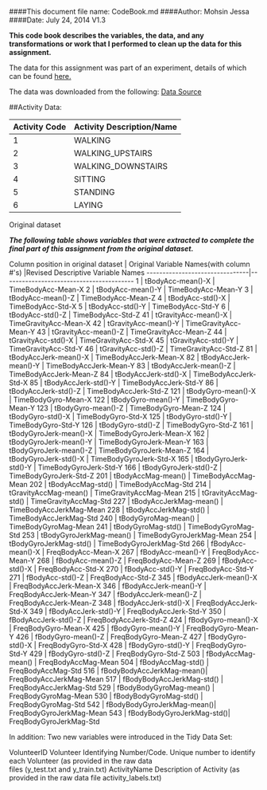 ####This document file name: CodeBook.md
####Author: Mohsin Jessa
####Date: July 24, 2014 V1.3

**This code book describes the variables, the data, and any transformations or work that I performed to clean up the data for this assignment.**

The data for this assignment was part of an experiment, details of which can be found [here.](http://archive.ics.uci.edu/ml/datasets/Human+Activity+Recognition+Using+Smartphones )

The data was downloaded from the following: [Data Source ](https://d396qusza40orc.cloudfront.net/getdata%2Fprojectfiles%2FUCI%20HAR%20Dataset.zip )


##Activity Data:

Activity Code		| Activity Description/Name
--------------------|----------------------------------
1 | WALKING
2 | WALKING_UPSTAIRS
3 | WALKING_DOWNSTAIRS
4 | SITTING
5 | STANDING
6 | LAYING

Original dataset 

***The following table shows variables that were extracted to complete the final part of this assignment from the original dataset.***


Column position in original dataset | Original Variable Names(with column #'s)     	|Revised Descriptive Variable Names
--------------------------------|-----------------------------------------
1 |		tBodyAcc-mean()-X		   |		TimeBodyAcc-Mean-X
2 |		tBodyAcc-mean()-Y		   |		TimeBodyAcc-Mean-Y
3 |		tBodyAcc-mean()-Z		   |		TimeBodyAcc-Mean-Z
4 |		tBodyAcc-std()-X		   |		TimeBodyAcc-Std-X
5 |		tBodyAcc-std()-Y		   |		TimeBodyAcc-Std-Y
6 |		tBodyAcc-std()-Z		   |		TimeBodyAcc-Std-Z
41 |	tGravityAcc-mean()-X		|		TimeGravityAcc-Mean-X
42 |	tGravityAcc-mean()-Y		|		TimeGravityAcc-Mean-Y
43 |	tGravityAcc-mean()-Z		|		TimeGravityAcc-Mean-Z
44 |	tGravityAcc-std()-X		|		TimeGravityAcc-Std-X
45 |	tGravityAcc-std()-Y		|		TimeGravityAcc-Std-Y
46 |	tGravityAcc-std()-Z		|		TimeGravityAcc-Std-Z
81 |	tBodyAccJerk-mean()-X	|			TimeBodyAccJerk-Mean-X
82 |	tBodyAccJerk-mean()-Y	|			TimeBodyAccJerk-Mean-Y
83 |	tBodyAccJerk-mean()-Z	|			TimeBodyAccJerk-Mean-Z
84 |	tBodyAccJerk-std()-X		|		TimeBodyAccJerk-Std-X
85 |	tBodyAccJerk-std()-Y		|		TimeBodyAccJerk-Std-Y
86 |	tBodyAccJerk-std()-Z		|		TimeBodyAccJerk-Std-Z
121 |	tBodyGyro-mean()-X		|		TimeBodyGyro-Mean-X
122 |	tBodyGyro-mean()-Y		|		TimeBodyGyro-Mean-Y
123 |	tBodyGyro-mean()-Z		|		TimeBodyGyro-Mean-Z
124 |	tBodyGyro-std()-X		|		TimeBodyGyro-Std-X
125 |	tBodyGyro-std()-Y		|		TimeBodyGyro-Std-Y
126 |	tBodyGyro-std()-Z		|		TimeBodyGyro-Std-Z
161 |	tBodyGyroJerk-mean()-X	|		TimeBodyGyroJerk-Mean-X
162 |	tBodyGyroJerk-mean()-Y	|		TimeBodyGyroJerk-Mean-Y
163 |	tBodyGyroJerk-mean()-Z	|		TimeBodyGyroJerk-Mean-Z
164 |	tBodyGyroJerk-std()-X	|		TimeBodyGyroJerk-Std-X
165 |	tBodyGyroJerk-std()-Y	|		TimeBodyGyroJerk-Std-Y
166 |	tBodyGyroJerk-std()-Z	|		TimeBodyGyroJerk-Std-Z
201 |	tBodyAccMag-mean()		|		TimeBodyAccMag-Mean
202 |	tBodyAccMag-std()		|		TimeBodyAccMag-Std
214 |	tGravityAccMag-mean()	|		TimeGravityAccMag-Mean
215 |	tGravityAccMag-std()	|			TimeGravityAccMag-Std
227 |	tBodyAccJerkMag-mean()	|		TimeBodyAccJerkMag-Mean
228 |	tBodyAccJerkMag-std()	|		TimeBodyAccJerkMag-Std
240 |	tBodyGyroMag-mean()		|		TimeBodyGyroMag-Mean
241 |	tBodyGyroMag-std()		|		TimeBodyGyroMag-Std
253 |	tBodyGyroJerkMag-mean()	|		TimeBodyGyroJerkMag-Mean
254 |	tBodyGyroJerkMag-std()	|		TimeBodyGyroJerkMag-Std
266 |	fBodyAcc-mean()-X		|		FreqBodyAcc-Mean-X
267 |	fBodyAcc-mean()-Y		|		FreqBodyAcc-Mean-Y
268 |	fBodyAcc-mean()-Z		|		FreqBodyAcc-Mean-Z
269 |	fBodyAcc-std()-X		|			FreqBodyAcc-Std-X
270 |	fBodyAcc-std()-Y		|			FreqBodyAcc-Std-Y
271 |	fBodyAcc-std()-Z		|			FreqBodyAcc-Std-Z
345 |	fBodyAccJerk-mean()-X	|		FreqBodyAccJerk-Mean-X
346 |	fBodyAccJerk-mean()-Y	|		FreqBodyAccJerk-Mean-Y
347 |	fBodyAccJerk-mean()-Z	|		FreqBodyAccJerk-Mean-Z
348 |	fBodyAccJerk-std()-X	|			FreqBodyAccJerk-Std-X
349 |	fBodyAccJerk-std()-Y	|			FreqBodyAccJerk-Std-Y
350 |	fBodyAccJerk-std()-Z	|			FreqBodyAccJerk-Std-Z
424 |	fBodyGyro-mean()-X		|		FreqBodyGyro-Mean-X
425 |	fBodyGyro-mean()-Y		|		FreqBodyGyro-Mean-Y
426 |	fBodyGyro-mean()-Z		|		FreqBodyGyro-Mean-Z
427 |	fBodyGyro-std()-X		|		FreqBodyGyro-Std-X
428 |	fBodyGyro-std()-Y		|		FreqBodyGyro-Std-Y
429 |	fBodyGyro-std()-Z		|		FreqBodyGyro-Std-Z
503 |	fBodyAccMag-mean()		|		FreqBodyAccMag-Mean
504 |	fBodyAccMag-std()		|		FreqBodyAccMag-Std
516 |	fBodyBodyAccJerkMag-mean()|		FreqBodyAccJerkMag-Mean
517 |	fBodyBodyAccJerkMag-std()	|	FreqBodyAccJerkMag-Std
529 |	fBodyBodyGyroMag-mean()		|	FreqBodyGyroMag-Mean
530 |	fBodyBodyGyroMag-std()		|	FreqBodyGyroMag-Std
542 |	fBodyBodyGyroJerkMag-mean()|		FreqBodyGyroJerkMag-Mean
543 |	fBodyBodyGyroJerkMag-std()|		FreqBodyGyroJerkMag-Std



In addition: Two new variables were introduced in the Tidy Data Set:

VolunteerID			Volunteer Identifying Number/Code. Unique number to identify each Volunteer (as provided in the raw data 							
				files (y_test.txt and y_train.txt)
ActivityName			Description of Activity (as provided in the raw data file activity_labels.txt)

